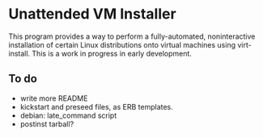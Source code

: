 # Unattended VM Installer

This program provides a way to perform a fully-automated,
noninteractive installation of certain Linux distributions onto
virtual machines using virt-install. This is a work in progress in
early development.

## To do

* write more README
* kickstart and preseed files, as ERB templates.
* debian: late_command script
* postinst tarball?

<!--
Local Variables:
coding: utf-8
End:
-->
